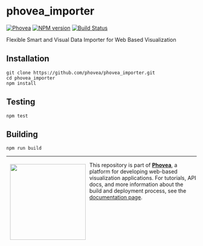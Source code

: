 phovea_importer
=====================
[![Phovea][phovea-image]][phovea-url] [![NPM version][npm-image]][npm-url] [![Build Status][circleci-image]][circleci-url]


Flexible Smart and Visual Data Importer for Web Based Visualization

Installation
------------

```
git clone https://github.com/phovea/phovea_importer.git
cd phovea_importer
npm install
```

Testing
-------

```
npm test
```

Building
--------

```
npm run build
```



***

<a href="https://caleydo.org"><img src="http://caleydo.org/assets/images/logos/caleydo.svg" align="left" width="200px" hspace="10" vspace="6"></a>
This repository is part of **[Phovea](http://phovea.caleydo.org/)**, a platform for developing web-based visualization applications. For tutorials, API docs, and more information about the build and deployment process, see the [documentation page](http://phovea.caleydo.org).


[phovea-image]: https://img.shields.io/badge/Phovea-Client%20Plugin-F47D20.svg
[phovea-url]: https://phovea.caleydo.org
[npm-image]: https://badge.fury.io/js/phovea_importer.svg
[npm-url]: https://npmjs.org/package/phovea_importer
[circleci-image]: https://circleci.com/gh/phovea/phovea_importer.svg?style=shield
[circleci-url]: https://circleci.com/gh/phovea/phovea_importer
